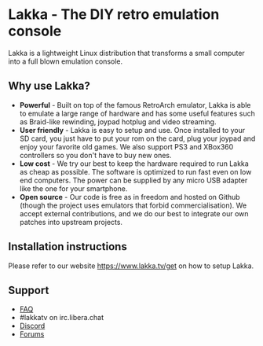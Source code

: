 # Lakka - The DIY retro emulation console

Lakka is a lightweight Linux distribution that transforms a small computer into a full blown emulation console.

## Why use Lakka?

* **Powerful** - Built on top of the famous RetroArch emulator, Lakka is able to emulate a large range of hardware and has some useful features such as Braid-like rewinding, joypad hotplug and video streaming.
* **User friendly** - Lakka is easy to setup and use. Once installed to your SD card, you just have to put your rom on the card, plug your joypad and enjoy your favorite old games. We also support PS3 and XBox360 controllers so you don't have to buy new ones. 
* **Low cost** - We try our best to keep the hardware required to run Lakka as cheap as possible. The software is optimized to run fast even on low end computers. The power can be supplied by any micro USB adapter like the one for your smartphone.
* **Open source** - Our code is free as in freedom and hosted on Github (though the project uses emulators that forbid commercialisation). We accept external contributions, and we do our best to integrate our own patches into upstream projects.

## Installation instructions

Please refer to our website https://www.lakka.tv/get on how to setup Lakka.

## Support

* [FAQ](https://github.com/libretro/Lakka-LibreELEC/wiki/FAQ)
* #lakkatv on irc.libera.chat
* [Discord](https://discord.gg/BNFR4hM)
* [Forums](https://forums.libretro.com/c/libretro/lakka-tv-general)
